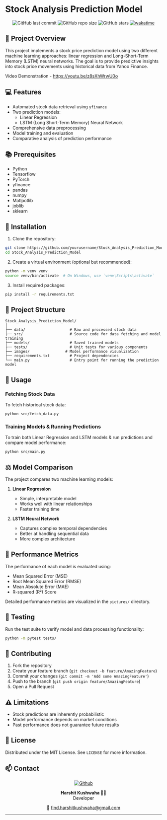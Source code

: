 # Stock Analysis Prediction Model

<div align="center">

![GitHub last commit](https://img.shields.io/github/last-commit/harshitt13/Stock-Market-Prediction-Model)
![GitHub repo size](https://img.shields.io/github/repo-size/harshitt13/Stock-Market-Prediction-Model)
![GitHub stars](https://img.shields.io/github/stars/harshitt13/Stock-Market-Prediction-Model)
[![wakatime](https://wakatime.com/badge/github/harshitt13/Stock-Market-Prediction-Using-ML.svg)](https://wakatime.com/badge/github/harshitt13/Stock-Market-Prediction-Using-ML)

</div>

## 🎯 Project Overview

This project implements a stock price prediction model using two different machine learning approaches: linear regression and Long-Short-Term Memory (LSTM) neural networks. The goal is to provide predictive insights into stock price movements using historical data from Yahoo Finance.


Video Demonstration - https://youtu.be/z8sXhWrwU0o

## 💻 Features

- Automated stock data retrieval using `yfinance`
- Two prediction models:
  - Linear Regression
  - LSTM (Long Short-Term Memory) Neural Network
- Comprehensive data preprocessing
- Model training and evaluation
- Comparative analysis of prediction performance

## 📚 Prerequisites

- Python
- Tensorflow
- PyTorch
- yfinance
- pandas
- numpy
- Matlpotlib
- joblib
- sklearn

## 🚀 Installation

1. Clone the repository:
```bash
git clone https://github.com/yourusername/Stock_Analysis_Prediction_Model.git
cd Stock_Analysis_Prediction_Model
```

2. Create a virtual environment (optional but recommended):
```bash
python -m venv venv
source venv/bin/activate  # On Windows, use `venv\Scripts\activate`
```

3. Install required packages:
```bash
pip install -r requirements.txt
```

## 📂 Project Structure

```
Stock_Analysis_Prediction_Model/
│
├── data/                    # Raw and processed stock data
├── src/                     # Source code for data fetching and model training
├── models/                  # Saved trained models
├── tests/                   # Unit tests for various components
├── images/                # Model performance visualization
├── requirements.txt         # Project dependencies
└── main.py                  # Entry point for running the prediction model
```


## 🔧 Usage

### Fetching Stock Data

To fetch historical stock data:
```bash
python src/fetch_data.py
```

### Training Models & Running Predictions

To train both Linear Regression and LSTM models & run predictions and compare model performance:
```bash
python src/main.py
```

## ⚖️ Model Comparison

The project compares two machine learning models:

1. **Linear Regression**
   - Simple, interpretable model
   - Works well with linear relationships
   - Faster training time

2. **LSTM Neural Network**
   - Captures complex temporal dependencies
   - Better at handling sequential data
   - More complex architecture

## 📏 Performance Metrics

The performance of each model is evaluated using:
- Mean Squared Error (MSE)
- Root Mean Squared Error (RMSE)
- Mean Absolute Error (MAE)
- R-squared (R²) Score

Detailed performance metrics are visualized in the `pictures/` directory.

## 🧪 Testing

Run the test suite to verify model and data processing functionality:
```bash
python -m pytest tests/
```

## 🤝 Contributing

1. Fork the repository
2. Create your feature branch (`git checkout -b feature/AmazingFeature`)
3. Commit your changes (`git commit -m 'Add some AmazingFeature'`)
4. Push to the branch (`git push origin feature/AmazingFeature`)
5. Open a Pull Request

## ⚠️ Limitations

- Stock predictions are inherently probabilistic
- Model performance depends on market conditions
- Past performance does not guarantee future results

## 📝 License

Distributed under the MIT License. See `LICENSE` for more information.

## 📫 Contact

<div align="center">

[![Github](https://img.shields.io/badge/-Github-000?style=flat&logo=Github&logoColor=white)](https://github.com/harshitt13)

**Harshit Kushwaha 🧑‍💻**  
Developer

📧 find.harshitkushwaha@gmail.com

</div>

---
